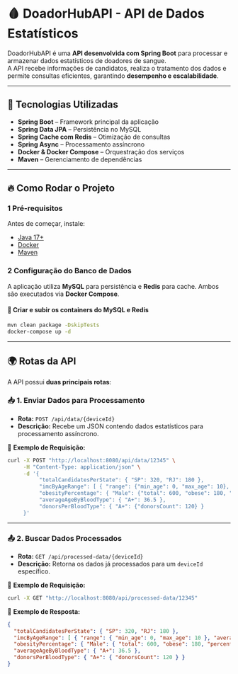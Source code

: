 # 🩸 DoadorHubAPI - API de Dados Estatísticos

DoadorHubAPI é uma **API desenvolvida com Spring Boot** para processar e armazenar dados estatísticos de doadores de sangue.  
A API recebe informações de candidatos, realiza o tratamento dos dados e permite consultas eficientes, garantindo **desempenho e escalabilidade**.

---

## 🚀 Tecnologias Utilizadas
- **Spring Boot** – Framework principal da aplicação  
- **Spring Data JPA** – Persistência no MySQL  
- **Spring Cache com Redis** – Otimização de consultas  
- **Spring Async** – Processamento assíncrono  
- **Docker & Docker Compose** – Orquestração dos serviços  
- **Maven** – Gerenciamento de dependências  

---

## 🔥 Como Rodar o Projeto

### 1 Pré-requisitos
Antes de começar, instale:
- [Java 17+](https://adoptium.net/)
- [Docker](https://www.docker.com/)
- [Maven](https://maven.apache.org/)

### 2️ Configuração do Banco de Dados
A aplicação utiliza **MySQL** para persistência e **Redis** para cache. Ambos são executados via **Docker Compose**.

#### 🔹 Criar e subir os containers do MySQL e Redis
```sh
mvn clean package -DskipTests
docker-compose up -d
```
---

## 🌍 Rotas da API
A API possui **duas principais rotas**:

### 📥 1. Enviar Dados para Processamento
- **Rota:** `POST /api/data/{deviceId}`
- **Descrição:** Recebe um JSON contendo dados estatísticos para processamento assíncrono.

📌 **Exemplo de Requisição:**
```sh
curl -X POST "http://localhost:8080/api/data/12345" \
     -H "Content-Type: application/json" \
     -d '{
          "totalCandidatesPerState": { "SP": 320, "RJ": 180 },
          "imcByAgeRange": [ { "range": {"min_age": 0, "max_age": 10}, "averageImc": 15.2 } ],
          "obesityPercentage": { "Male": {"total": 600, "obese": 180, "percentageObese": 30.0} },
          "averageAgeByBloodType": { "A+": 36.5 },
          "donorsPerBloodType": { "A+": {"donorsCount": 120} }
     }'
```

---

### 📤 2. Buscar Dados Processados
- **Rota:** `GET /api/processed-data/{deviceId}`
- **Descrição:** Retorna os dados já processados para um `deviceId` específico.

📌 **Exemplo de Requisição:**
```sh
curl -X GET "http://localhost:8080/api/processed-data/12345"
```

📌 **Exemplo de Resposta:**
```json
{
  "totalCandidatesPerState": { "SP": 320, "RJ": 180 },
  "imcByAgeRange": [ { "range": { "min_age": 0, "max_age": 10 }, "averageImc": 15.2 } ],
  "obesityPercentage": { "Male": { "total": 600, "obese": 180, "percentageObese": 30.0 } },
  "averageAgeByBloodType": { "A+": 36.5 },
  "donorsPerBloodType": { "A+": { "donorsCount": 120 } }
}
```
